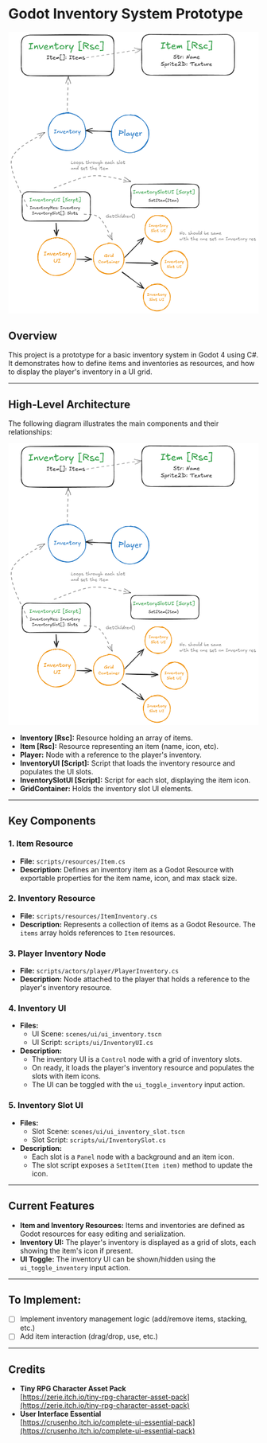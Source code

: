 # Godot Inventory System Prototype

![Inventory System High-Level Diagram](documentation/inventory-high-level-diagram.png)

## Overview

This project is a prototype for a basic inventory system in Godot 4 using C#. It demonstrates how to define items and inventories as resources, and how to display the player's inventory in a UI grid.

---

## High-Level Architecture

The following diagram illustrates the main components and their relationships:

![Inventory System High-Level Diagram](documentation/inventory-high-level-diagram.png)

- **Inventory [Rsc]:** Resource holding an array of items.
- **Item [Rsc]:** Resource representing an item (name, icon, etc).
- **Player:** Node with a reference to the player's inventory.
- **InventoryUI [Script]:** Script that loads the inventory resource and populates the UI slots.
- **InventorySlotUI [Script]:** Script for each slot, displaying the item icon.
- **GridContainer:** Holds the inventory slot UI elements.

---

## Key Components

### 1. Item Resource

- **File:** `scripts/resources/Item.cs`
- **Description:** Defines an inventory item as a Godot Resource with exportable properties for the item name, icon, and max stack size.

### 2. Inventory Resource

- **File:** `scripts/resources/ItemInventory.cs`
- **Description:** Represents a collection of items as a Godot Resource. The `items` array holds references to `Item` resources.

### 3. Player Inventory Node

- **File:** `scripts/actors/player/PlayerInventory.cs`
- **Description:** Node attached to the player that holds a reference to the player's inventory resource.

### 4. Inventory UI

- **Files:**
  - UI Scene: `scenes/ui/ui_inventory.tscn`
  - UI Script: `scripts/ui/InventoryUI.cs`
- **Description:**
  - The inventory UI is a `Control` node with a grid of inventory slots.
  - On ready, it loads the player's inventory resource and populates the slots with item icons.
  - The UI can be toggled with the `ui_toggle_inventory` input action.

### 5. Inventory Slot UI

- **Files:**
  - Slot Scene: `scenes/ui/ui_inventory_slot.tscn`
  - Slot Script: `scripts/ui/InventorySlot.cs`
- **Description:**
  - Each slot is a `Panel` node with a background and an item icon.
  - The slot script exposes a `SetItem(Item item)` method to update the icon.

---

## Current Features

- **Item and Inventory Resources:** Items and inventories are defined as Godot resources for easy editing and serialization.
- **Inventory UI:** The player's inventory is displayed as a grid of slots, each showing the item's icon if present.
- **UI Toggle:** The inventory UI can be shown/hidden using the `ui_toggle_inventory` input action.

---

## To Implement:

- [ ] Implement inventory management logic (add/remove items, stacking, etc.)
- [ ] Add item interaction (drag/drop, use, etc.)

---

## Credits

- **Tiny RPG Character Asset Pack**  
  [https://zerie.itch.io/tiny-rpg-character-asset-pack](https://zerie.itch.io/tiny-rpg-character-asset-pack)
- **User Interface Essential**  
  [https://crusenho.itch.io/complete-ui-essential-pack](https://crusenho.itch.io/complete-ui-essential-pack)
